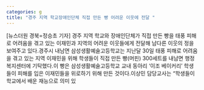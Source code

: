 ```yaml
---
categories: g
title: "경주 지역 학교장애인단체 직접 만든 빵 어려운 이웃에 전달 "
---
```

[뉴스더원 경북=정승초 기자] 경주 지역 학교와 장애인단체가 직접 만든 빵을 태풍 피해로 어려움을 겪고 있는 이재민과 지역의 어려운 이웃들에게 전달해 남다른 이웃의 정을 보여주고 있다.경주시 내남면 삼성생활예술고등학교는 지난달 30일 태풍 피해로 어려움을 겪고 있는 지역 이재민을 위해 학생들이 직접 만든 빵(머핀) 300세트를 내남면 행정복지센터에 기탁했다.이 빵은 삼성생활예술고등학교 교내 동아리 ‘이조 베이커리’ 학생들이 피해를 입은 이재민들을 위로하기 위해 만든 것이다.이상민 담당교사는 “학생들이 학교에서 배운 재능으로 의미 있
